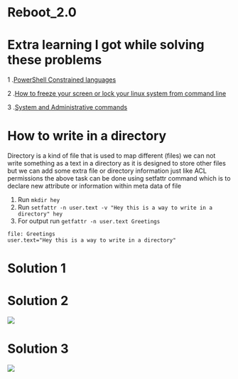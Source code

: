 # Reboot_2.0
# Extra learning I got while solving these problems

1 .[PowerShell Constrained languages](https://devblogs.microsoft.com/powershell/powershell-constrained-language-mode/)

2 .[How to freeze your screen or lock your linux system from command line](https://www.networkworld.com/article/3438818/how-to-freeze-and-lock-your-linux-system-and-why-you-would-want-to.html)

3 .[System and Administrative commands](https://tldp.org/LDP/abs/html/system.html)

# How to write in a directory
Directory is a kind of file that is used to map different (files) 
we can not write something as a text in a directory as it is designed to store other files
but we can add some extra file or directory information just like ACL permissions
the above task can be done using setfattr command which is to declare new attribute or information within meta data of file
     
 1. Run ```mkdir hey``` 
 2. Run ```setfattr -n user.text -v "Hey this is a way to write in a directory" hey```
 3. For output run ```getfattr -n user.text Greetings```
   ```
  file: Greetings
  user.text="Hey this is a way to write in a directory"
  ```

# Solution 1
   
# Solution 2
<img src="https://github.com/ayushikhandelwal99/Reboot_2.0/blob/master/screenshots_of_solutions/Solution_2.png?raw=true">

# Solution 3
<img src="https://github.com/ayushikhandelwal99/Reboot_2.0/blob/master/screenshots_of_solutions/Solution_3.png?raw=true">

